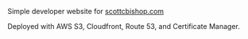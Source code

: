 Simple developer website for [scottcbishop.com](https://scottbishop.com)

Deployed with AWS S3, Cloudfront, Route 53, and Certificate Manager.
